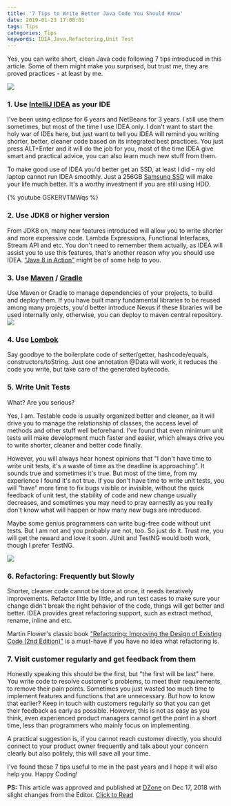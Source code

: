 ```yaml
---
title: '7 Tips to Write Better Java Code You Should Know'
date: 2019-01-23 17:08:01
tags: Tips
categories: Tips
keywords: IDEA,Java,Refactoring,Unit Test
---
```


Yes, you can write short, clean Java code following 7 tips introduced in this article. Some of them might make you surprised, but trust me, they are proved practices - at least by me.

![](https://www.dropbox.com/s/33nxcko1b69lcpp/java.jpg?dl=1)<!-- more -->

### 1. Use [IntelliJ IDEA](https://www.jetbrains.com/idea/) as your IDE
I've been using eclipse for 6 years and NetBeans for 3 years. I still use them sometimes, but most of the time I use IDEA only. I don't want to start the holy war of IDEs here, but just want to tell you IDEA will remind you writing shorter, better, cleaner code based on its integrated best practices. You just press ALT+Enter and it will do the job for you, most of the time IDEA give smart and practical advice, you can also learn much new stuff from them.

To make good use of IDEA you'd better get an SSD, at least I did - my old laptop cannot run IDEA smoothly. Just a 256GB [Samsung SSD](https://amzn.to/2RzwEbj) will make your life much better. It's a worthy investment if you are still using HDD.

{% youtube GSKERVTMWqs %}

### 2. Use JDK8 or higher version
From JDK8 on, many new features introduced will allow you to write shorter and more expressive code. Lambda Expressions, Functional Interfaces, Stream API and etc. You don't need to remember them actually, as IDEA will assist you to use this features, that's another reason why you should use IDEA. ["Java 8 in Action"](https://amzn.to/2rkOoM0) might be of some help to you.

### 3. Use [Maven](https://maven.apache.org/) / [Gradle](https://gradle.org/)
Use Maven or Gradle to manage dependencies of your projects, to build and deploy them. If you have built many fundamental libraries to be reused among many projects, you'd better introduce Nexus if these libraries will be used internally only, otherwise, you can deploy to maven central repository.
![](https://blog.philipphauer.de/blog/2018/0402-moving-back-from-gradle-to-maven/featured-image-large.png)

### 4. Use [Lombok](https://projectlombok.org/)
Say goodbye to the boilerplate code of setter/getter, hashcode/equals, constructors/toString. Just one annotation @Data will work, it reduces the code you write, but take care of the generated bytecode.

### 5. Write Unit Tests
What? Are you serious?

Yes, I am. Testable code is usually organized better and cleaner, as it will drive you to manage the relationship of classes, the access level of methods and other stuff well beforehand. I've found that even minimum unit tests will make development much faster and easier, which always drive you to write shorter, cleaner and better code finally.

However, you will always hear honest opinions that "I don't have time to write unit tests, it's a waste of time as the deadline is approaching". It sounds true and sometimes it's true. But most of the time, from my experience I found it's not true. If you don't have time to write unit tests, you will "have" more time to fix bugs visible or invisible, without the quick feedback of unit test, the stability of code and new change usually decreases, and sometimes you may need to pray earnestly as you really don't know what will happen or how many new bugs are introduced.

Maybe some genius programmers can write bug-free code without unit tests. But I am not and you probably are not, too. So just do it. Trust me, you will get the reward and love it soon. JUnit and TestNG would both work, though I prefer TestNG.

![](https://384uqqh5pka2ma24ild282mv-wpengine.netdna-ssl.com/wp-content/uploads/2016/09/junitvstestng.png)

### 6. Refactoring: Frequently but Slowly
Shorter, cleaner code cannot be done at once, it needs iteratively improvements. Refactor little by little, and run test cases to make sure your change didn't break the right behavior of the code, things will get better and better. IDEA provides great refactoring support, such as extract method, rename, inline and etc.

Martin Flower's classic book ["Refactoring: Improving the Design of Existing Code (2nd Edition)"](https://amzn.to/2SuSm06) is a must-have if you have no idea what refactoring is.

### 7. Visit customer regularly and get feedback from them
Honestly speaking this should be the first, but "the first will be last" here. You write code to resolve customer's problems, to meet their requirements, to remove their pain points. Sometimes you just wasted too much time to implement features and functions that are unnecessary. But how to know that earlier? Keep in touch with customers regularly so that you can get their feedback as early as possible. However, this is not as easy as you think, even experienced product managers cannot get the point in a short time, less than programmers who mainly focus on implementing.

A practical suggestion is, if you cannot reach customer directly, you should connect to your product owner frequently and talk about your concern clearly but also politely, this will save all your time.

I've found these 7 tips useful to me in the past years and I hope it will also help you. Happy Coding!

**PS:** This article was approved and published at [DZone](https://dzone.com/) on Dec 17, 2018 with slight changes from the Editor. [Click to Read](https://dzone.com/articles/7-tips-to-write-better-java-code-you-should-know-1)

<script type="text/javascript">
amzn_assoc_placement = "adunit0";
amzn_assoc_search_bar = "false";
amzn_assoc_tracking_id = "oldyoungboy-book-code-20";
amzn_assoc_ad_mode = "manual";
amzn_assoc_ad_type = "smart";
amzn_assoc_marketplace = "amazon";
amzn_assoc_region = "US";
amzn_assoc_title = "";
amzn_assoc_linkid = "a1b6fc683ac27c1f86192a68134e0647";
amzn_assoc_asins = "B0781Z7Y3S,0201485672,1617291994,0132350882";
</script>
<script src="//z-na.amazon-adsystem.com/widgets/onejs?MarketPlace=US"></script>